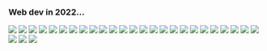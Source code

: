 ### Web dev in 2022...

<div class="grid7">

![](/img/icons/angular.svg) <!-- .element class="icon fragment fade-in" data-autoslide="200" data-fragment-index="150" -->
![](/img/icons/babel.svg) <!-- .element class="icon fragment fade-in" data-autoslide="200" data-fragment-index="80" -->
![](/img/icons/blazor.png) <!-- .element class="icon fragment fade-in" data-autoslide="200" data-fragment-index="140" -->
![](/img/icons/css.png) <!-- .element class="icon fragment fade-in" data-autoslide="200" data-fragment-index="30" -->
![](/img/icons/cypress.png) <!-- .element class="icon fragment fade-in" data-autoslide="200" data-fragment-index="91" -->
![](/img/icons/deno.svg) <!-- .element class="icon fragment fade-in" data-autoslide="200" data-fragment-index="60" -->
![](/img/icons/switch.svg) <!-- .element class="icon fragment fade-in" data-autoslide="200" data-fragment-index="191" -->
![](/img/icons/esbuild.svg) <!-- .element class="icon fragment fade-in" data-autoslide="200" data-fragment-index="110" -->
![](/img/icons/eslint.svg) <!-- .element class="icon fragment fade-in" data-autoslide="200" data-fragment-index="70" -->
![](/img/icons/html.png) <!-- .element class="icon fragment fade-in" data-autoslide="200" data-fragment-index="10" -->
![](/img/icons/jest.svg) <!-- .element class="icon fragment fade-in" data-autoslide="200" data-fragment-index="200" -->
![](/img/icons/js.webp) <!-- .element class="icon fragment fade-in" data-autoslide="200" data-fragment-index="20" -->
![](/img/icons/karma.png) <!-- .element class="icon fragment fade-in" data-autoslide="200" data-fragment-index="205" -->
![](/img/icons/lit.svg) <!-- .element class="icon fragment fade-in" data-autoslide="200" data-fragment-index="190" -->
![](/img/icons/playwright-logo.svg) <!-- .element class="icon fragment fade-in" data-autoslide="200" data-fragment-index="210" -->
![](/img/icons/pokeball.png) <!-- .element class="icon fragment fade-in" data-autoslide="200" data-fragment-index="41" -->
![](/img/icons/mocha.svg) <!-- .element class="icon fragment fade-in" data-autoslide="200" data-fragment-index="230" -->
![](/img/icons/node.svg) <!-- .element class="icon fragment fade-in" data-autoslide="200" data-fragment-index="50" -->
![](/img/icons/react.svg) <!-- .element class="icon fragment fade-in" data-autoslide="200" data-fragment-index="170" -->
![](/img/icons/rollup.svg) <!-- .element class="icon fragment fade-in" data-autoslide="200" data-fragment-index="90" -->
![](/img/icons/stryker.svg) <!-- .element class="icon fragment fade-in" data-autoslide="200" data-fragment-index="220" -->
![](/img/icons/svelte.svg) <!-- .element class="icon fragment fade-in" data-autoslide="200" data-fragment-index="180" -->
![](/img/icons/ts.svg) <!-- .element class="icon fragment fade-in" data-autoslide="200" data-fragment-index="40" -->
![](/img/icons/vite.svg) <!-- .element class="icon fragment fade-in" data-fragment-index="240" -->
![](/img/icons/vue.svg) <!-- .element class="icon fragment fade-in" data-autoslide="200" data-fragment-index="160" -->
![](/img/icons/wc.svg) <!-- .element class="icon fragment fade-in" data-autoslide="200" data-fragment-index="130" -->
![](/img/icons/webpack.svg) <!-- .element class="icon fragment fade-in" data-autoslide="200" data-fragment-index="100" -->
![](/img/icons/yew.png) <!-- .element class="icon fragment fade-in" data-autoslide="200" data-fragment-index="120" -->

</div>

